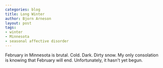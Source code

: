 ```yaml
---
categories: blog
title: Long Winter 
author: Bjorn Arneson
layout: post
tags: 
- winter 
- Minnesota
- seasonal affective disorder
---
```


February in Minnesota is brutal. Cold. Dark. Dirty snow. My only 
consolation is knowing that February will end. Unfortunately, it
hasn't yet begun.


